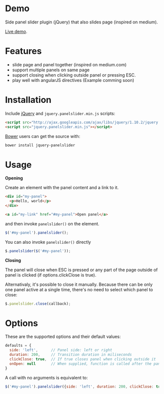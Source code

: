 # Demo

Side panel slider plugin (jQuery) that also slides page (inspired on medium).

[Live demo](http://eduardomb.github.io/jquery-panelslider).

# Features

* slide page and panel together (inspired on medium.com)
* support multiple panels on same page
* support closing when clicking outside panel or pressing ESC.
* play well with angularJS directives (Example comming soon)


# Installation

Include [jQuery](http://ajax.googleapis.com/ajax/libs/jquery/1.10.2/jquery.min.js) and `jquery.panelslider.min.js` scripts:
```html
<script src="http://ajax.googleapis.com/ajax/libs/jquery/1.10.2/jquery.min.js"></script>
<script src="jquery.panelslider.min.js"></script>
```

[Bower](https://github.com/bower/bower) users can get the source with:

```sh
bower install jquery-panelslider
```

# Usage

**Opening**

Create an element with the panel content and a link to it.
```html
<div id="my-panel">
  <p>Hello, world</p>
</div>

<a id="my-link" href="#my-panel">Open panel</a>
```

and then invoke `panelslider()` on the element.
```javascript
$('#my-panel').panelslider();
```

You can also invoke `panelslider()` directly
```javascript
$.panelslider($('#my-panel'));
```

**Closing**

The panel will close when ESC is pressed or any part of the page outside of panel is clicked (if options.clickClose is true).

Alternativaly, it's possible to close it manually. Because there can be only one panel active at a single time, there's no need to select which panel to close:
```javascript
$.panelslider.close(callback);
```


# Options

These are the supported options and their default values:
```javascript
defaults = {
  side: 'left',      // Panel side: left or right
  duration: 200,     // Transition duration in miliseconds
  clickClose: true,  // If true closes panel when clicking outside it
  onOpen: null       // When supplied, function is called after the panel opens
}
```

A call with no arguments is equivalent to:
```javascript
$('#my-panel').panelslider({side: 'left', duration: 200, clickClose: true, onOpen: null });
```
